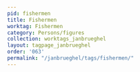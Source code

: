 ```yaml
---
pid: fishermen
title: Fishermen
worktag: Fishermen
category: Persons/figures
collection: worktags_janbrueghel
layout: tagpage_janbrueghel
order: '063'
permalink: "/janbrueghel/tags/fishermen/"
---
```

